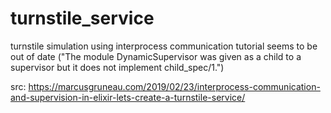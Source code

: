 # turnstile_service
turnstile simulation using interprocess communication
tutorial seems to be out of date ("The module DynamicSupervisor was given as a child to a supervisor
but it does not implement child_spec/1.")

src:
https://marcusgruneau.com/2019/02/23/interprocess-communication-and-supervision-in-elixir-lets-create-a-turnstile-service/

